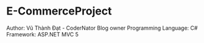 # E-CommerceProject
Author: Vũ Thành Đạt - CoderNator Blog owner
Programming Language: C#
Framework: ASP.NET MVC 5
